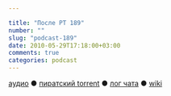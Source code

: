 ```yaml
---

title: "После РТ 189"
number: ""
slug: "podcast-189"
date: 2010-05-29T17:18:00+03:00
comments: true
categories: podcast
---
```

[аудио](http://cdn.radio-t.com/rt189post.mp3) ● [пиратский torrent](http://pirates.radio-t.com/torrents/rt189post.mp3.torrent) ● [лог чата](http://chat.radio-t.com/logs/radio-t-189.html) ● [wiki](http://wiki.radio-t.com/%D0%9F%D0%BE%D1%81%D0%BB%D0%B5_%D0%A0%D0%A2_189)<audio src="http://cdn.radio-t.com/rt189post.mp3" preload="none">
